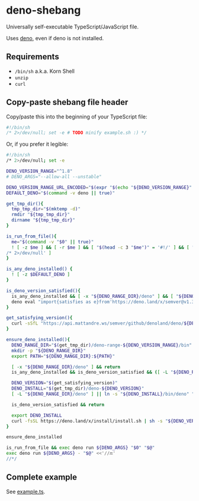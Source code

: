 # deno-shebang

Universally self-executable TypeScript/JavaScript file.

Uses [deno](https://deno.land/), even if deno is not installed.

##  Requirements

- `/bin/sh` a.k.a. Korn Shell
- `unzip`
- `curl`

## Copy-paste shebang file header

Copy/paste this into the beginning of your TypeScript file:

```typescript
#!/bin/sh
/* 2>/dev/null; set -e # TODO minify example.sh :) */
```

Or, if you prefer it legible:

```sh
#!/bin/sh
/* 2>/dev/null; set -e

DENO_VERSION_RANGE="^1.8"
# DENO_ARGS="--allow-all --unstable"

DENO_VERSION_RANGE_URL_ENCODED="$(expr "$(echo "${DENO_VERSION_RANGE}" | curl -Gso /dev/null -w %{url_effective} --data-urlencode @- "")" : '..\(.*\)...')"
DEFAULT_DENO="$(command -v deno || true)"

get_tmp_dir(){
  tmp_tmp_dir="$(mktemp -d)"
  rmdir "${tmp_tmp_dir}"
  dirname "${tmp_tmp_dir}"
}

is_run_from_file(){
  me="$(command -v "$0" || true)"
  ! [ -z $me ] && [ -r $me ] && [ "$(head -c 3 "$me")" = '#!/' ] && [ "$(head -c 24 "$me")" = '#!/bin/sh
/* 2>/dev/null' ]
}

is_any_deno_installed() {
  ! [ -z $DEFAULT_DENO ]
}

is_deno_version_satisfied(){
  is_any_deno_installed && [ -x "${DENO_RANGE_DIR}/deno" ] && [ "${DENO_RANGE_DIR}/deno" = "${DEFAULT_DENO}" ] && return
  deno eval "import{satisfies as e}from'https://deno.land/x/semver@v1.3.0/mod.ts';Deno.exit(e(Deno.version.deno,'${DENO_VERSION_RANGE}')?0:1);" >/dev/null 2>&1
}

get_satisfying_version(){
  curl -sSfL "https://api.mattandre.ws/semver/github/denoland/deno/${DENO_VERSION_RANGE_URL_ENCODED}"
}

ensure_deno_installed(){
  DENO_RANGE_DIR="$(get_tmp_dir)/deno-range-${DENO_VERSION_RANGE}/bin"
  mkdir -p "${DENO_RANGE_DIR}"
  export PATH="${DENO_RANGE_DIR}:${PATH}"

  [ -x "${DENO_RANGE_DIR}/deno" ] && return
  is_any_deno_installed && is_deno_version_satisfied && ([ -L "${DENO_RANGE_DIR}/deno" ] || ln -s "${DEFAULT_DENO}" "${DENO_RANGE_DIR}/deno") && return

  DENO_VERSION="$(get_satisfying_version)"
  DENO_INSTALL="$(get_tmp_dir)/deno-${DENO_VERSION}"
  [ -L "${DENO_RANGE_DIR}/deno" ] || ln -s "${DENO_INSTALL}/bin/deno" "${DENO_RANGE_DIR}/deno"

  is_deno_version_satisfied && return

  export DENO_INSTALL
  curl -fsSL https://deno.land/x/install/install.sh | sh -s "${DENO_VERSION}" >/dev/null 2>&1
}

ensure_deno_installed

is_run_from_file && exec deno run ${DENO_ARGS} "$0" "$@"
exec deno run ${DENO_ARGS} - "$@" <<'//🔚'
//*/
```

## Complete example

See [example.ts](example.ts).

